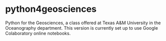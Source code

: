 # python4geosciences
Python for the Geosciences, a class offered at Texas A&M University in the Oceanography department.
This version is currently set up to use Google Colaboratory online notebooks. 
